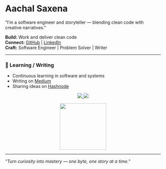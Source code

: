 # Aachal Saxena  

"I’m a software engineer and storyteller — blending clean code with creative narratives."

**Build:** Work and deliver clean code  
**Connect:** [GitHub](https://github.com/aachalx02) | [LinkedIn](https://linkedin.com/in/aachalsaxena)  
**Craft:** Software Engineer | Problem Solver | Writer  

---

### 🌱 Learning / Writing
- Continuous learning in software and systems  
- Writing on [Medium](https://medium.com/@saxena.aachal.02)  
- Sharing ideas on [Hashnode](https://hashnode.com/@aachalx02)  

<p align="center">
  <a href="https://github.com/aachalx02">
    <img src="https://img.shields.io/badge/GitHub-000000?style=for-the-badge&logo=github&logoColor=white">
  </a>
  <a href="mailto:saxena.aachal.02@gmail.com">
    <img src="https://img.shields.io/badge/Email-D14836?style=for-the-badge&logo=gmail&logoColor=white">
  </a>
</p>

<p align="center">
  <img src="https://github-readme-stats.vercel.app/api?username=aachalx02&show_icons=true&theme=tokyonight" height="150px"/>
</p>

---

*"Turn curiosity into mastery — one byte, one story at a time."*
